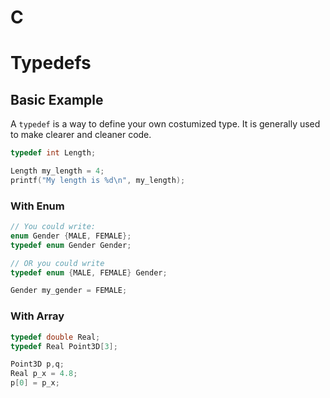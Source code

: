 # C
# Typedefs

## Basic Example

A ```typedef``` is a way to define your own costumized type. It is generally used to make clearer and cleaner code.

```cpp
typedef int Length;
```
```cpp
Length my_length = 4;
printf("My length is %d\n", my_length);
```

### With Enum

```cpp
// You could write:
enum Gender {MALE, FEMALE};
typedef enum Gender Gender;

// OR you could write
typedef enum {MALE, FEMALE} Gender;
```
```cpp
Gender my_gender = FEMALE;
```

### With Array
```cpp
typedef double Real;
typedef Real Point3D[3];
```
```cpp
Point3D p,q;
Real p_x = 4.8;
p[0] = p_x;
```

